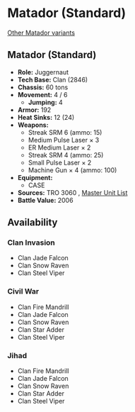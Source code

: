 # Matador (Standard) 

[Other Matador variants](../matador.md) 

## Matador (Standard) 

- **Role:** Juggernaut 
- **Tech Base:** Clan (2846) 
- **Chassis:** 60 tons 
- **Movement:** 4 / 6 
  - **Jumping:** 4 
- **Armor:** 192 
- **Heat Sinks:** 12 (24) 
- **Weapons:** 
  - Streak SRM 6 (ammo: 15) 
  - Medium Pulse Laser × 3 
  - ER Medium Laser × 2 
  - Streak SRM 4 (ammo: 25) 
  - Small Pulse Laser × 2 
  - Machine Gun × 4 (ammo: 100) 
- **Equipment:** 
  - CASE 
- **Sources:** TRO 3060 , [Master Unit List](http://masterunitlist.info/Unit/Details/2098/matador-standard) 
- **Battle Value:** 2006 

## Availability 

### Clan Invasion 

- Clan Jade Falcon 
- Clan Snow Raven 
- Clan Steel Viper 

### Civil War 

- Clan Fire Mandrill 
- Clan Jade Falcon 
- Clan Snow Raven 
- Clan Star Adder 
- Clan Steel Viper 

### Jihad 

- Clan Fire Mandrill 
- Clan Jade Falcon 
- Clan Snow Raven 
- Clan Star Adder 
- Clan Steel Viper 

